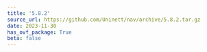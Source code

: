 ```yaml
---
title: '5.8.2'
source_url: https://github.com/Uninett/nav/archive/5.8.2.tar.gz
date: 2023-11-30
has_ovf_package: True
beta: false
---
```


